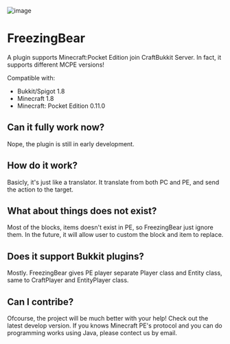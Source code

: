 ![image](https://github.com/FreezingBear/FreezingBear/blob/master/src/main/resources/Logo.jpg)
# FreezingBear
A plugin supports Minecraft:Pocket Edition join CraftBukkit Server. In fact, it supports different MCPE versions!

Compatible with:
* Bukkit/Spigot 1.8
* Minecraft 1.8
* Minecraft: Pocket Edition 0.11.0

## Can it fully work now?
Nope, the plugin is still in early development.

## How do it work?
Basicly, it's just like a translator. It translate from both PC and PE, and send the action to the target.

## What about things does not exist?
Most of the blocks, items doesn't exist in PE, so FreezingBear just ignore them. In the future, it will allow user to custom the block and item to replace.

## Does it support Bukkit plugins?
Mostly. FreezingBear gives PE player separate Player class and Entity class, same to CraftPlayer and EntityPlayer class.

## Can I contribe?
Ofcourse, the project will be much better with your help! Check out the latest develop version.
If you knows Minecraft PE's protocol and you can do programming works using Java, please contect us by email.
